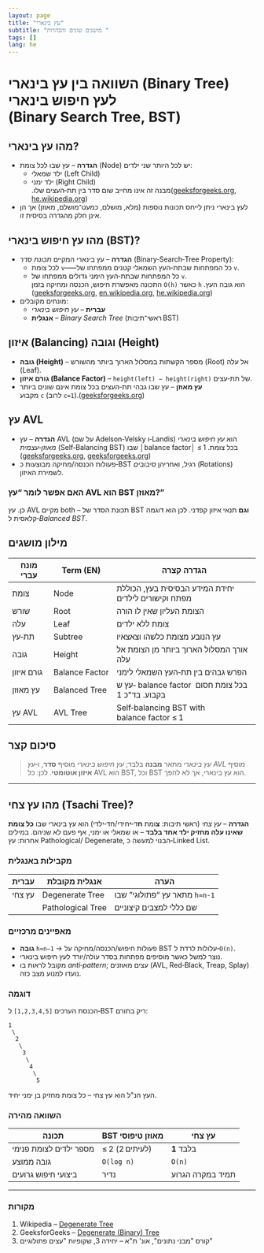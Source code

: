 ```yaml
---
layout: page
title: "עץ בינארי"
subtitle: "מושגים שונים והבהרות "
tags: []
lang: he
---
```



# השוואה בין עץ בינארי (Binary Tree) לעץ חיפוש בינארי (Binary Search Tree, BST)

## מהו עץ בינארי?

- **הגדרה** – עץ שבו לכל צומת (Node) יש לכל היותר שני ילדים:
  - ילד שמאלי (Left Child)
  - ילד ימני (Right Child)\
    מבנה זה אינו מחייב שום סדר בין תת‑העצים שלו.‏([geeksforgeeks.org](https://www.geeksforgeeks.org/dsa/binary-tree-data-structure/?utm_source=chatgpt.com), [he.wikipedia.org](https://he.wikipedia.org/wiki/%D7%A2%D7%A5_%D7%91%D7%99%D7%A0%D7%90%D7%A8%D7%99?utm_source=chatgpt.com))
- לעץ בינארי ניתן לייחס תכונות נוספות (מלא, מושלם, כמעט־מושלם, מאוזן) אך הן אינן חלק מהגדרה בסיסית זו.

## מהו עץ חיפוש בינארי (BST)?

- **הגדרה** – עץ בינארי המקיים *תכונת סדר* (Binary‑Search‑Tree Property):
  - לכל צומת `v`‑―‑כל המפתחות שבתת‑העץ השמאלי קטנים ממפתחו של `v`.
  - כל המפתחות שבתת‑העץ הימני גדולים ממפתחו של `v`.\
    התכונה מאפשרת חיפוש, הכנסה ומחיקה בזמן `O(h)` כאשר `h` הוא גובה העץ.‏([geeksforgeeks.org](https://www.geeksforgeeks.org/dsa/binary-search-tree-data-structure/?utm_source=chatgpt.com), [en.wikipedia.org](https://en.wikipedia.org/wiki/Binary_search_tree?utm_source=chatgpt.com), [he.wikipedia.org](https://he.wikipedia.org/wiki/%D7%A2%D7%A5_%D7%97%D7%99%D7%A4%D7%95%D7%A9?utm_source=chatgpt.com))
- מונחים מקובלים:
  - **עברית** – *עץ חיפוש בינארי*
  - **אנגלית** – *Binary Search Tree* (ראשי־תיבות BST)

## איזון (Balancing) וגובה (Height)

- **גובה (Height)** – מספר הקשתות במסלול הארוך ביותר מהשורש (Root) אל עלה (Leaf).
- **גורם איזון (Balance Factor)** – `height(left) − height(right)` של תת‑עצים.
- **עץ מאוזן** – עץ שבו גבהי תת‑העצים בכל צומת אינם שונים ביותר מקבוע `c` (לרוב `c=1`).‏([geeksforgeeks.org](https://www.geeksforgeeks.org/balanced-binary-tree/?utm_source=chatgpt.com))

## עץ AVL

- **הגדרה** – עץ AVL (על שם Adelson‑Velsky ו‑Landis) הוא *עץ חיפוש בינארי מאוזן‐עצמית* (Self‑Balancing BST) שבו │balance factor│ ≤ 1 בכל צומת.‏([geeksforgeeks.org](https://www.geeksforgeeks.org/dsa/introduction-to-avl-tree/?utm_source=chatgpt.com), [geeksforgeeks.org](https://www.geeksforgeeks.org/balanced-binary-tree/?utm_source=chatgpt.com))
- פעולות הכנסה/מחיקה מבוצעות כ‑BST רגיל, ואחריהן *סיבובים* (Rotations) לשמירת האיזון.

### האם אפשר לומר “עץ AVL הוא BST מאוזן?”

כן. עץ AVL מקיים both – תכונת הסדר של BST **וגם** תנאי איזון קפדני. לכן הוא דוגמה קלאסית ל‑*Balanced BST*.

## מילון מושגים

| מונח עברי  | Term (EN)      | הגדרה קצרה                                                                           |
| ---------- | -------------- | ------------------------------------------------------------------------------------ |
| צומת       | Node           | יחידת המידע הבסיסית בעץ, הכוללת מפתח וקישורים לילדים                                       |
| שורש       | Root           | הצומת העליון שאין לו הורה                                                                  |
| עלה        | Leaf           | צומת ללא ילדים                                                                             |
| תת‑עץ      | Subtree        | עץ הנובע מצומת כלשהו וצאצאיו                                                             |
| גובה       | Height         | אורך המסלול הארוך ביותר מן הצומת אל עלה                                                    |
| גורם איזון | Balance Factor | הפרש גבהים בין תת‑העץ השמאלי לימני                                                        |
| עץ מאוזן   | Balanced Tree  | עץ ש‑  balance factor   בכל צומת חסום בקבוע. בד"כ 1 |
| עץ AVL     | AVL Tree       | Self‑balancing BST with  balance factor  ≤ 1                  |

## סיכום קצר

> *עץ בינארי* מתאר **מבנה** בלבד; *עץ חיפוש בינארי* מוסיף **סדר**, ו‑*עץ AVL* מוסיף **איזון אוטומטי**. לכן: כל AVL הוא BST, וכל BST הוא עץ בינארי, אך לא להפך.

---

## מהו עץ צחי (Tsachi Tree)?

**הגדרה** – *עץ צחי* (ראשי תיבות: **צ**ומת **ח**ד‑**י**חידי/חד‑ילדי) הוא עץ בינארי שבו **כל צומת שאינו עלה מחזיק ילד אחד בלבד** – או שמאלי או ימני, אף פעם לא שניהם.  במילים אחרות: עץ Pathological/ Degenerate, הבנוי למעשה כ‑Linked List.

### מקבילות באנגלית

| עברית  | אנגלית מקובלת     | הערה                          |
| ------ | ----------------- | ----------------------------- |
| עץ צחי | Degenerate Tree   | מתאר עץ “פתולוגי” שבו `h≈n-1` |
|        | Pathological Tree | שם כללי למצבים קיצוניים       |

### מאפיינים מרכזיים

- **גובה** `h≈n−1`  → פעולות חיפוש/הכנסה/מחיקה על BST עלולות לרדת ל‑`O(n)`.
- נוצר למשל כאשר מוסיפים מפתחות בסדר עולה/יורד לעץ חיפוש בינארי.
- מקובל לראות בו *anti‑pattern*; עצים מאוזנים (AVL, Red‑Black, Treap, Splay) נועדו למנוע מצב כזה.

### דוגמה

הכנסת הערכים `[1,2,3,4,5]` ל‑BST ריק בתורם:

```
1
 \
  2
   \
    3
     \
      4
       \
        5
```

העץ הנ"ל הוא עץ צחי – כל צומת מחזיק בן ימני יחיד.

### השוואה מהירה

| תכונה                  | BST מאוזן טיפוסי | עץ צחי           |
| ---------------------- | ---------------- | ---------------- |
| מספר ילדים לצומת פנימי | ≤ 2 (לעיתים 2)   | **1** בלבד       |
| גובה ממוצע             | `O(log n)`       | `O(n)`           |
| ביצועי חיפוש גרועים    | נדיר             | תמיד במקרה הגרוע |

---

### מקורות

1. Wikipedia – [Degenerate Tree](https://en.wikipedia.org/wiki/Degenerate_tree?utm_source=chatgpt.com)
2. GeeksforGeeks – [Degenerate (Binary) Tree](https://www.geeksforgeeks.org/degenerate-binary-tree/?utm_source=chatgpt.com)
3. קורס "מבני נתונים", אונ' ת"א – יחידה 3, שקופיות "עצים פתולוגיים"


